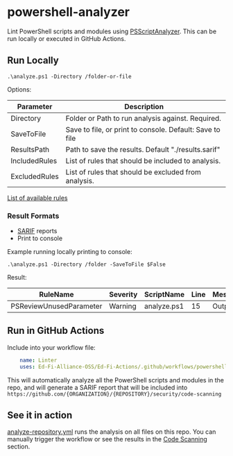 # powershell-analyzer

Lint PowerShell scripts and modules using
[PSScriptAnalyzer](https://docs.microsoft.com/en-us/powershell/module/psscriptanalyzer).
This can be run locally or executed in GitHub Actions.

## Run Locally

``` pwsh
.\analyze.ps1 -Directory /folder-or-file
```

Options:

| Parameter     | Description                                                                                                                                                       |
| ------------- | ----------------------------------------------------------------------------------------------------------------------------------------------------------------- |
| Directory     | Folder or Path to run analysis against. Required.                                                                                                                 |
| SaveToFile    | Save to file, or print to console. Default: Save to file                                                                                                          |
| ResultsPath   | Path to save the results. Default "./results.sarif"                                                                                                               |
| IncludedRules | List of rules that should be included to analysis.       |
| ExcludedRules | List of rules that should be excluded from analysis.     |

[List of available
rules](https://docs.microsoft.com/en-us/powershell/utility-modules/psscriptanalyzer/rules/readme?view=ps-modules)

### Result Formats

- [SARIF](https://sarifweb.azurewebsites.net/) reports
- Print to console

Example running locally printing to console:

``` pwsh
.\analyze.ps1 -Directory /folder -SaveToFile $False
```

Result:

| RuleName                | Severity | ScriptName  | Line | Message |
| ----------------------- | -------- | ----------- | ---- | ------- |
| PSReviewUnusedParameter | Warning  | analyze.ps1 | 15   | Output  |

## Run in GitHub Actions

Include into your workflow file:

``` yaml
    name: Linter
    uses: Ed-Fi-Alliance-OSS/Ed-Fi-Actions/.github/workflows/powershell-analyzer.yml@latest
```

This will automatically analyze all the PowerShell scripts and modules in the
repo, and will generate a SARIF report that will be included into
`https://github.com/{ORGANIZATION}/{REPOSITORY}/security/code-scanning`

## See it in action

[analyze-repository.yml](https://github.com/Ed-Fi-Alliance-OSS/Ed-Fi-Actions/.github/workflows/analyze-repository.yml)
runs the analysis on all files on this repo. You can manually trigger the
workflow or see the results in the [Code
Scanning](https://github.com/Ed-Fi-Alliance-OSS/Ed-Fi-Actions/security/code-scanning)
section.
